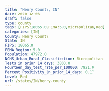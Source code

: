```yaml
---
title: "Henry County, IN"
date: 2020-12-03
draft: false
type: county
tags: [FIPS:18065.0,FEMA:5.0,Micropolitan,Red]
categories: [IN]
County: Henry County
State: IN
FIPS: 18065.0
FEMA_Region: 5.0
Population: 47972.0
NCHS_Urban_Rural_Classification: Micropolitan
Tests_in_prior_14_days: 3800.0
Fourteen_day_test_rate_per_100000: 7921.0
Percent_Positivity_in_prior_14_days: 0.17
Level: Red
url: /states/IN/henry-county
---
```



